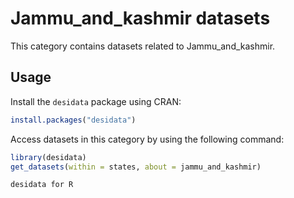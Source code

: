 
# Jammu_and_kashmir datasets
This category contains datasets related to Jammu_and_kashmir.
## Usage
Install the `desidata` package using CRAN:
```r
install.packages("desidata")
```
Access datasets in this category by using the following command:
```r
library(desidata)
get_datasets(within = states, about = jammu_and_kashmir)
```
`desidata for R`
